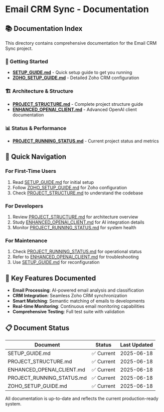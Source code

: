 # Email CRM Sync - Documentation

## 📚 Documentation Index

This directory contains comprehensive documentation for the Email CRM Sync project.

### 🚀 Getting Started
- **[SETUP_GUIDE.md](SETUP_GUIDE.md)** - Quick setup guide to get you running
- **[ZOHO_SETUP_GUIDE.md](ZOHO_SETUP_GUIDE.md)** - Detailed Zoho CRM configuration

### 🏗️ Architecture & Structure
- **[PROJECT_STRUCTURE.md](PROJECT_STRUCTURE.md)** - Complete project structure guide
- **[ENHANCED_OPENAI_CLIENT.md](ENHANCED_OPENAI_CLIENT.md)** - Advanced OpenAI client documentation

### 📊 Status & Performance
- **[PROJECT_RUNNING_STATUS.md](PROJECT_RUNNING_STATUS.md)** - Current project status and metrics

## 🎯 Quick Navigation

### For First-Time Users
1. Read [SETUP_GUIDE.md](SETUP_GUIDE.md) for initial setup
2. Follow [ZOHO_SETUP_GUIDE.md](ZOHO_SETUP_GUIDE.md) for Zoho configuration
3. Check [PROJECT_STRUCTURE.md](PROJECT_STRUCTURE.md) to understand the codebase

### For Developers
1. Review [PROJECT_STRUCTURE.md](PROJECT_STRUCTURE.md) for architecture overview
2. Study [ENHANCED_OPENAI_CLIENT.md](ENHANCED_OPENAI_CLIENT.md) for AI integration details
3. Monitor [PROJECT_RUNNING_STATUS.md](PROJECT_RUNNING_STATUS.md) for system health

### For Maintenance
1. Check [PROJECT_RUNNING_STATUS.md](PROJECT_RUNNING_STATUS.md) for operational status
2. Refer to [ENHANCED_OPENAI_CLIENT.md](ENHANCED_OPENAI_CLIENT.md) for troubleshooting
3. Use [SETUP_GUIDE.md](SETUP_GUIDE.md) for reconfiguration

## 🔧 Key Features Documented

- **Email Processing**: AI-powered email analysis and classification
- **CRM Integration**: Seamless Zoho CRM synchronization
- **Smart Matching**: Semantic matching of emails to developments
- **Real-time Monitoring**: Continuous email monitoring capabilities
- **Comprehensive Testing**: Full test suite with validation

## 📋 Document Status

| Document | Status | Last Updated |
|----------|--------|--------------|
| SETUP_GUIDE.md | ✅ Current | 2025-06-18 |
| PROJECT_STRUCTURE.md | ✅ Current | 2025-06-18 |
| ENHANCED_OPENAI_CLIENT.md | ✅ Current | 2025-06-18 |
| PROJECT_RUNNING_STATUS.md | ✅ Current | 2025-06-18 |
| ZOHO_SETUP_GUIDE.md | ✅ Current | 2025-06-18 |

All documentation is up-to-date and reflects the current production-ready system.